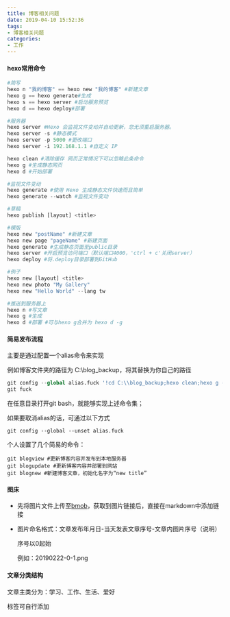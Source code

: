 ```yaml
---
title: 博客相关问题
date: 2019-04-10 15:52:36
tags:
- 博客相关问题
categories:
- 工作
---
```


#### hexo常用命令

```python
#简写
hexo n "我的博客" == hexo new "我的博客" #新建文章
hexo g == hexo generate#生成
hexo s == hexo server #启动服务预览
hexo d == hexo deploy#部署

#服务器
hexo server #Hexo 会监视文件变动并自动更新，您无须重启服务器。
hexo server -s #静态模式
hexo server -p 5000 #更改端口
hexo server -i 192.168.1.1 #自定义 IP

hexo clean #清除缓存 网页正常情况下可以忽略此条命令
hexo g #生成静态网页
hexo d #开始部署

#监视文件变动
hexo generate #使用 Hexo 生成静态文件快速而且简单
hexo generate --watch #监视文件变动

#草稿
hexo publish [layout] <title>

#模版
hexo new "postName" #新建文章
hexo new page "pageName" #新建页面
hexo generate #生成静态页面至public目录
hexo server #开启预览访问端口（默认端口4000，'ctrl + c'关闭server）
hexo deploy #将.deploy目录部署到GitHub

#例子
hexo new [layout] <title>
hexo new photo "My Gallery"
hexo new "Hello World" --lang tw

#推送到服务器上
hexo n #写文章
hexo g #生成
hexo d #部署 #可与hexo g合并为 hexo d -g
```

#### 简易发布流程

主要是通过配置一个alias命令来实现

例如博客文件夹的路径为 C:\blog_backup，将其替换为你自己的路径

```python
git config --global alias.fuck '!cd C:\\blog_backup;hexo clean;hexo g -d'
git fuck
```

在任意目录打开git bash，就能够实现上述命令集；

如果要取消alias的话，可通过以下方式

```
git config --global --unset alias.fuck
```

个人设置了几个简易的命令：

```
git blogview #更新博客内容并发布到本地服务器
git blogupdate #更新博客内容并部署到网站
git blognew #新建博客文章，初始化名字为“new title”
```

#### 图床

- 先将图片文件上传至[bmob](https://www.bmob.cn/)，获取到图片链接后，直接在markdown中添加链接

- 图片命名格式：文章发布年月日-当天发表文章序号-文章内图片序号（说明）  

  序号以0起始

  例如：20190222-0-1.png

#### 文章分类结构

文章主类分为：学习、工作、生活、爱好

标签可自行添加